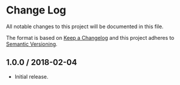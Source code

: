 # Change Log

All notable changes to this project will be documented in this file.

The format is based on [Keep a Changelog](http://keepachangelog.com/)
and this project adheres to [Semantic Versioning](http://semver.org/).

## 1.0.0 / 2018-02-04

- Initial release.

[Unreleased]: https://github.com/rxrc/curator/compare/v1.0.0...HEAD
